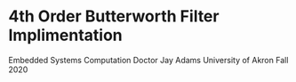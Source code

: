 # 4th Order Butterworth Filter Implimentation
Embedded Systems Computation
Doctor Jay Adams
University of Akron Fall 2020


